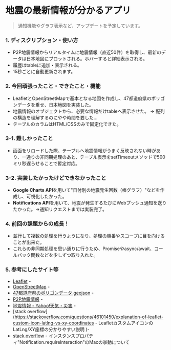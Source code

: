 
# 地震の最新情報が分かるアプリ
> 通知機能やグラフ表示など、アップデートを予定しています。

### 1. ディスクリプション・使い方

- P2P地震情報からリアルタイムに地震情報（直近50件）を取得し、最新のデータは日本地図にプロットされる。ホバーすると詳細表示される。
- 履歴はtableに追加・表示される。
- 15秒ごとに自動更新されます。

### 2. 今回頑張ったこと・できたこと・機能

- LeafletとOpenStreetMapで基本となる地図を作成し、47都道府県のポリゴンデータを乗せ、日本地図を実装した。
- 地震情報のオブジェクトから、必要な情報だけtableへ表示させた。 -> 配列の構造を理解するのにやや時間を要した...
- テーブルのカラムはHTML/CSSのみで固定化できた。

### 3-1. 難しかったこと

- 画面をリロードした際、テーブルへ地震情報がうまく反映されない時があり、一通りの非同期処理のあと、テーブル表示をsetTimeoutメソッドで500ミリ秒遅らせることで暫定対応。

### 3-2. 実装したかったけどできなかったこと

- **Google Charts API**を用いて"日付別の地震発生回数（棒グラフ）"などを作成し、可視化したかった。
- **Notifications API**を用いて、地震が発生するたびにWebプッシュ通知を送りたかった。->通知リクエストまでは実装完了。

### 4. 前回の課題からの成長！

- 並行して複数の処理を行うようになり、処理の順番やスコープに目を向けることが出来た。
- これらの非同期処理を思い通りに行うため、Promiseやasync/await、コールバック関数などを少しずつ取り入れた。

### 5. 参考にしたサイト等

- [Leaflet](https://leafletjs.com/download.html) -
- [OpenStreetMap](https://openstreetmap.jp/node/762) -
- [47都道府県のポリゴンデータ geojson](https://japonyol.net/editor/article/47-prefectures-geojson.html) -
- [P2P地震情報](https://www.p2pquake.net/develop/json_api_v2/#/P2P%E5%9C%B0%E9%9C%87%E6%83%85%E5%A0%B1%20API/get_history
) - 
- [地震情報 - Yahoo!天気・災害](https://typhoon.yahoo.co.jp/weather/jp/earthquake/) - 
- [stack overflow](https://stackoverflow.com/questions/46101450/explanation-of-leaflet-custom-icon-latlng-vs-xy-coordinates - LeafletカスタムアイコンのLatLng/XY座標の分かりやすい説明
)- 
- [stack overflow](https://stackoverflow.com/questions/67038441/notification-requireinteraction-setting-broken-in-chrome) - インスタンスプロパティ"Notification.requireInteraction"のMacの挙動について
